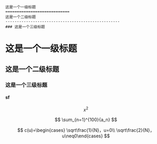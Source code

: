 # 

```
这是一个一级标题
============================
这是一个二级标题
--------------------------------------------------
### 这是一个三级标题
```

这是一个一级标题
============================
这是一个二级标题
--------------------------------------------------
### 这是一个三级标题

#### sf




$$
x^2
$$

$$
\sum_{n=1}^{100}{a_n}
$$

$$
c(u)=\begin{cases} \sqrt\frac{1}{N}，u=0\\ \sqrt\frac{2}{N}， u\neq0\end{cases}  
$$


